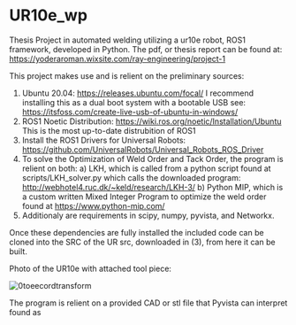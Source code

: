 # UR10e_wp
Thesis Project in automated welding utilizing a ur10e robot, ROS1 framework, developed in Python.
The pdf, or thesis report can be found at: https://yoderaroman.wixsite.com/ray-engineering/project-1

This project makes use and is relient on the preliminary sources:
1) Ubuntu 20.04:
   https://releases.ubuntu.com/focal/
   I recommend installing this as a dual boot system with a bootable USB
   see: https://itsfoss.com/create-live-usb-of-ubuntu-in-windows/
2) ROS1 Noetic Distribution:
   https://wiki.ros.org/noetic/Installation/Ubuntu
   This is the most up-to-date distrubition of ROS1
3) Install the ROS1 Drivers for Universal Robots:
   https://github.com/UniversalRobots/Universal_Robots_ROS_Driver
4) To solve the Optimization of Weld Order and Tack Order, the program is relient on both:
   a) LKH, which is called from a python script found at scripts/LKH_solver.py which calls the downloaded program: http://webhotel4.ruc.dk/~keld/research/LKH-3/
   b) Python MIP, which is a custom written Mixed Integer Program to optimize the weld order found at https://www.python-mip.com/
5) Additionaly are requirements in scipy, numpy, pyvista, and Networkx.

Once these dependencies are fully installed the included code can be cloned into the SRC of the UR src, downloaded in (3), from here it can be built.

Photo of the UR10e with attached tool piece:

![0toeecordtransform](https://github.com/rayproengineering/UR10e_wp/assets/155496909/7658bfc8-33b2-4779-a54b-7aaaf0b7cb94)

The program is relient on a provided CAD or stl file that Pyvista can interpret found as 
